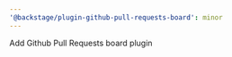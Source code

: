 ```yaml
---
'@backstage/plugin-github-pull-requests-board': minor
---
```


Add Github Pull Requests board plugin
